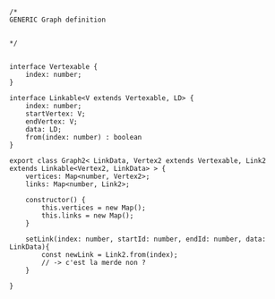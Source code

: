     /*
    GENERIC Graph definition


    */


    interface Vertexable {
        index: number;
    }

    interface Linkable<V extends Vertexable, LD> {
        index: number;
        startVertex: V;
        endVertex: V;
        data: LD;
        from(index: number) : boolean
    }

    export class Graph2< LinkData, Vertex2 extends Vertexable, Link2 extends Linkable<Vertex2, LinkData> > {
        vertices: Map<number, Vertex2>;
        links: Map<number, Link2>;

        constructor() {
            this.vertices = new Map();
            this.links = new Map();
        }

        setLink(index: number, startId: number, endId: number, data: LinkData){
            const newLink = Link2.from(index);
            // -> c'est la merde non ?
        }

    }